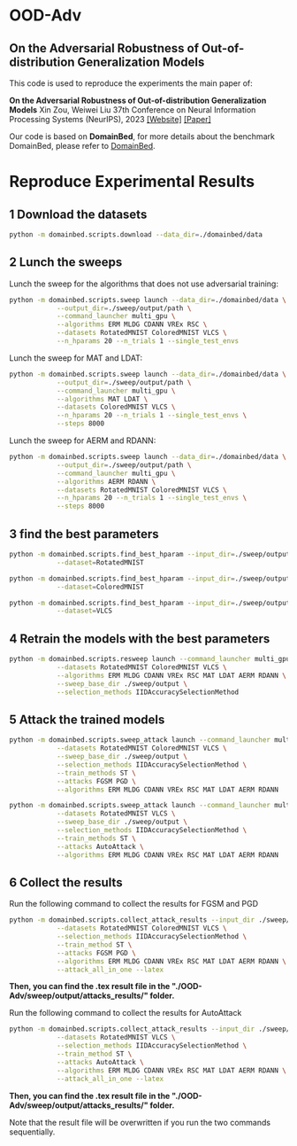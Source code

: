 # OOD-Adv

## On the Adversarial Robustness of Out-of-distribution Generalization Models

This code is used to reproduce the experiments the main paper of:


**On the Adversarial Robustness of Out-of-distribution Generalization Models**
Xin Zou, Weiwei Liu
37th Conference on Neural Information Processing Systems (NeurIPS), 2023
[[Website]](./not-avaliable-yet) [[Paper]](./not-avaliable-yet)


Our code is based on **DomainBed**, for more details about the benchmark DomainBed, please refer to [DomainBed](https://github.com/facebookresearch/DomainBed).

# Reproduce Experimental Results

## 1 Download the datasets
```sh
python -m domainbed.scripts.download --data_dir=./domainbed/data
```

## 2 Lunch the sweeps
Lunch the sweep for the algorithms that does not use adversarial training:
```sh
python -m domainbed.scripts.sweep launch --data_dir=./domainbed/data \
            --output_dir=./sweep/output/path \
            --command_launcher multi_gpu \
            --algorithms ERM MLDG CDANN VREx RSC \
            --datasets RotatedMNIST ColoredMNIST VLCS \
            --n_hparams 20 --n_trials 1 --single_test_envs
```

Lunch the sweep for MAT and LDAT:
```sh
python -m domainbed.scripts.sweep launch --data_dir=./domainbed/data \
            --output_dir=./sweep/output/path \
            --command_launcher multi_gpu \
            --algorithms MAT LDAT \
            --datasets ColoredMNIST VLCS \
            --n_hparams 20 --n_trials 1 --single_test_envs \
            --steps 8000
```

Lunch the sweep for AERM and RDANN:
```sh
python -m domainbed.scripts.sweep launch --data_dir=./domainbed/data \
            --output_dir=./sweep/output/path \
            --command_launcher multi_gpu \
            --algorithms AERM RDANN \
            --datasets RotatedMNIST ColoredMNIST VLCS \
            --n_hparams 20 --n_trials 1 --single_test_envs \
            --steps 8000
```

## 3 find the best parameters
```sh
python -m domainbed.scripts.find_best_hparam --input_dir=./sweep/output/path \
            --dataset=RotatedMNIST

python -m domainbed.scripts.find_best_hparam --input_dir=./sweep/output/path \
            --dataset=ColoredMNIST

python -m domainbed.scripts.find_best_hparam --input_dir=./sweep/output/path \
            --dataset=VLCS
```

## 4 Retrain the models with the best parameters
```sh
python -m domainbed.scripts.resweep launch --command_launcher multi_gpu \
            --datasets RotatedMNIST ColoredMNIST VLCS \
            --algorithms ERM MLDG CDANN VREx RSC MAT LDAT AERM RDANN \
            --sweep_base_dir ./sweep/output \
            --selection_methods IIDAccuracySelectionMethod
```

## 5 Attack the trained models
```sh
python -m domainbed.scripts.sweep_attack launch --command_launcher multi_gpu \
            --datasets RotatedMNIST ColoredMNIST VLCS \
            --sweep_base_dir ./sweep/output \
            --selection_methods IIDAccuracySelectionMethod \
            --train_methods ST \
            --attacks FGSM PGD \
            --algorithms ERM MLDG CDANN VREx RSC MAT LDAT AERM RDANN

python -m domainbed.scripts.sweep_attack launch --command_launcher multi_gpu \
            --datasets RotatedMNIST VLCS \
            --sweep_base_dir ./sweep/output \
            --selection_methods IIDAccuracySelectionMethod \
            --train_methods ST \
            --attacks AutoAttack \
            --algorithms ERM MLDG CDANN VREx RSC MAT LDAT AERM RDANN
```

## 6 Collect the results
Run the following command to collect the results for FGSM and PGD
```sh
python -m domainbed.scripts.collect_attack_results --input_dir ./sweep/output \
            --datasets RotatedMNIST ColoredMNIST VLCS \
            --selection_methods IIDAccuracySelectionMethod \
            --train_method ST \
            --attacks FGSM PGD \
            --algorithms ERM MLDG CDANN VREx RSC MAT LDAT AERM RDANN \
            --attack_all_in_one --latex
```

**Then, you can find the .tex result file in the "./OOD-Adv/sweep/output/attacks_results/" folder.**

Run the following command to collect the results for AutoAttack
```sh
python -m domainbed.scripts.collect_attack_results --input_dir ./sweep/output \
            --datasets RotatedMNIST VLCS \
            --selection_methods IIDAccuracySelectionMethod \
            --train_method ST \
            --attacks AutoAttack \
            --algorithms ERM MLDG CDANN VREx RSC MAT LDAT AERM RDANN \
            --attack_all_in_one --latex
```
**Then, you can find the .tex result file in the "./OOD-Adv/sweep/output/attacks_results/" folder.**

Note that the result file will be overwritten if you run the two commands sequentially.